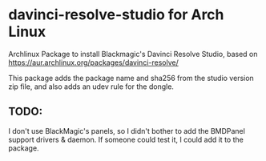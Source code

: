 # davinci-resolve-studio for Arch Linux
Archlinux Package to install Blackmagic's Davinci Resolve Studio, based on https://aur.archlinux.org/packages/davinci-resolve/

This package adds the package name and sha256 from the studio version zip file, and also adds an udev rule for the dongle.

## TODO: 
I don't use BlackMagic's panels, so I didn't bother to add the BMDPanel support drivers & daemon. If someone could test it, I could add it to the package.
